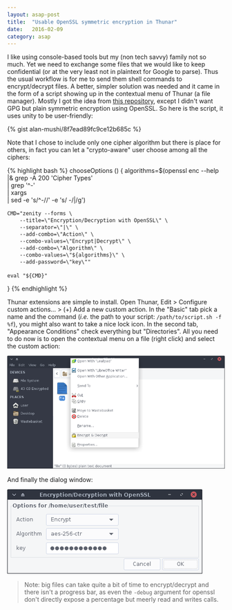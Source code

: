 ```yaml
---
layout: asap-post
title:  "Usable OpenSSL symmetric encryption in Thunar"
date:   2016-02-09
category: asap
---
```


I like using console-based tools but my (non tech savvy) family not so much. Yet we need to exchange some files that we would like to keep confidential (or at the very least not in plaintext for Google to parse). Thus the usual workflow is for me to send them shell commands to encrypt/decrypt files. A better, simpler solution was needed and it came in the form of a script showing up in the contextual menu of Thunar (a file manager). Mostly I got the idea from [this repository](https://github.com/cytopia/thunar-custom-actions), except I didn't want GPG but plain symmetric encryption using OpenSSL. So here is the script, it uses unity to be user-friendly:

{% gist alan-mushi/8f7ead89fc9ce12b685c %}

Note that I chose to include only one cipher algorithm but there is place for others, in fact you can let a "crypto-aware" user choose among all the ciphers:

{% highlight bash %}
chooseOptions () {
	algorithms=$(openssl enc --help \
		|& grep -A 200 'Cipher Types' \
		| grep '^-' \
		| xargs \
		| sed -e 's/^-//' -e 's/ -/|/g')

	CMD="zenity --forms \
		--title=\"Encryption/Decryption with OpenSSL\" \
		--separator=\"|\" \
		--add-combo=\"Action\" \
		--combo-values=\"Encrypt|Decrypt\" \
		--add-combo=\"Algorithm\" \
		--combo-values=\"${algorithms}\" \
		--add-password=\"key\""

	eval "${CMD}"
}
{% endhighlight %}

Thunar extensions are simple to install. Open Thunar, Edit > Configure custom actions... > (+) Add a new custom action. In the "Basic" tab pick a name and the command (_i.e._ the path to your script: `/path/to/script.sh -f %f`), you might also want to take a nice lock icon. In the second tab, "Appearance Conditions" check everything but "Directories". All you need to do now is to open the contextual menu on a file (right click) and select the custom action:

![Contextual menu](/assets/contextual_menu.png)

And finally the dialog window:

![Zenity dialog](/assets/dialog.png)

> Note: big files can take quite a bit of time to encrypt/decrypt and there isn't a progress bar, as even the `-debug` argument for openssl don't directly expose a percentage but meerly read and writes calls.
